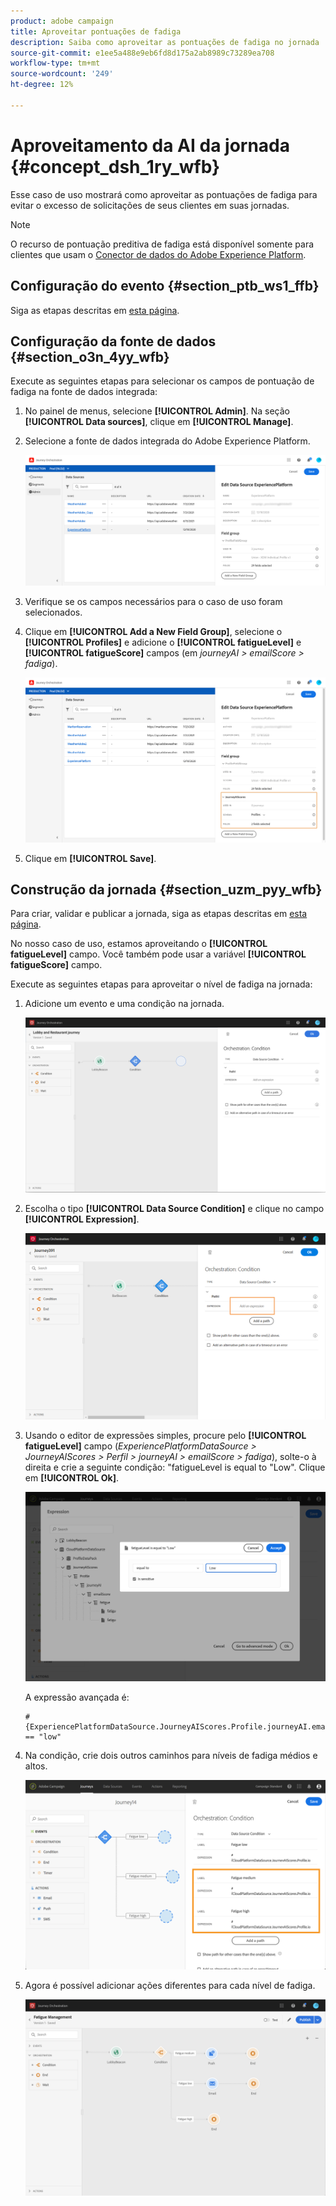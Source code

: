 ```yaml
---
product: adobe campaign
title: Aproveitar pontuações de fadiga
description: Saiba como aproveitar as pontuações de fadiga no jornada
source-git-commit: e1ee5a488e9eb6fd8d175a2ab8989c73289ea708
workflow-type: tm+mt
source-wordcount: '249'
ht-degree: 12%

---
```



# Aproveitamento da AI da jornada {#concept_dsh_1ry_wfb}

Esse caso de uso mostrará como aproveitar as pontuações de fadiga para evitar o excesso de solicitações de seus clientes em suas jornadas.

>[!NOTE]
>
>O recurso de pontuação preditiva de fadiga está disponível somente para clientes que usam o [Conector de dados do Adobe Experience Platform](https://experienceleague.adobe.com/docs/campaign-standard/using/integrating-with-adobe-cloud/adobe-experience-platform/data-connector/aep-about-data-connector.html).

## Configuração do evento {#section_ptb_ws1_ffb}

Siga as etapas descritas em [esta página](../event/about-events.md).

## Configuração da fonte de dados {#section_o3n_4yy_wfb}

Execute as seguintes etapas para selecionar os campos de pontuação de fadiga na fonte de dados integrada:

1. No painel de menus, selecione **[!UICONTROL Admin]**. Na seção **[!UICONTROL Data sources]**, clique em **[!UICONTROL Manage]**.
1. Selecione a fonte de dados integrada do Adobe Experience Platform.

   ![](../assets/journey23.png)

1. Verifique se os campos necessários para o caso de uso foram selecionados.
1. Clique em **[!UICONTROL Add a New Field Group]**, selecione o **[!UICONTROL Profiles]** e adicione o **[!UICONTROL fatigueLevel]** e **[!UICONTROL fatigueScore]** campos (em _journeyAI > emailScore > fadiga_).

   ![](../assets/journeyuc3_1.png)

1. Clique em **[!UICONTROL Save]**.

## Construção da jornada {#section_uzm_pyy_wfb}

Para criar, validar e publicar a jornada, siga as etapas descritas em [esta página](../building-journeys/journey.md).

No nosso caso de uso, estamos aproveitando o **[!UICONTROL fatigueLevel]** campo. Você também pode usar a variável **[!UICONTROL fatigueScore]** campo.

Execute as seguintes etapas para aproveitar o nível de fadiga na jornada:

1. Adicione um evento e uma condição na jornada.

   ![](../assets/journeyuc2_14.png)

1. Escolha o tipo **[!UICONTROL Data Source Condition]** e clique no campo **[!UICONTROL Expression]**. 

   ![](../assets/journeyuc3_2.png)

1. Usando o editor de expressões simples, procure pelo **[!UICONTROL fatigueLevel]** campo (_ExperiencePlatformDataSource > JourneyAIScores > Perfil > journeyAI > emailScore > fadiga_), solte-o à direita e crie a seguinte condição: &quot;fatigueLevel is equal to &quot;Low&quot;. Clique em **[!UICONTROL Ok]**.

   ![](../assets/journeyuc3_3.png)

   A expressão avançada é:

   ```
   #{ExperiencePlatformDataSource.JourneyAIScores.Profile.journeyAI.emailScore.fatigue.fatigueLevel} == "low"
   ```

1. Na condição, crie dois outros caminhos para níveis de fadiga médios e altos.

   ![](../assets/journeyuc3_4.png)

1. Agora é possível adicionar ações diferentes para cada nível de fadiga.

   ![](../assets/journeyuc3_5.png)

